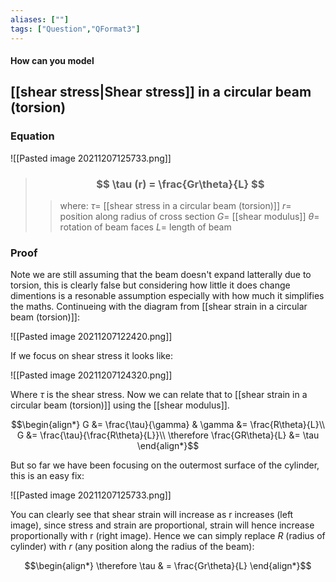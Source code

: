 ```yaml
---
aliases: [""]
tags: ["Question","QFormat3"]
---
```


#### How can you model
## [[shear stress|Shear stress]] in a circular beam (torsion)
### Equation
![[Pasted image 20211207125733.png]]

> ### $$ \tau (r) = \frac{Gr\theta}{L} $$ 
>> where:
>> $\tau=$ [[shear stress in a circular beam (torsion)]] 
>> $r=$ position along radius of cross section
>> $G=$ [[shear modulus]]
>> $\theta=$ rotation of beam faces
>> $L=$ length of beam 

### Proof
Note we are still assuming that the beam doesn't expand latterally due to torsion, this is clearly false but considering how little it does change dimentions is a resonable assumption especially with how much it simplifies the maths.
Continueing with the diagram from [[shear strain in a circular beam (torsion)]]:

![[Pasted image 20211207122420.png]]

If we focus on shear stress it looks like:

![[Pasted image 20211207124320.png]]

Where $\tau$ is the shear stress. Now we can relate that to [[shear strain in a circular beam (torsion)]] using the [[shear modulus]].

$$\begin{align*}
G &= \frac{\tau}{\gamma}  & \gamma &= \frac{R\theta}{L}\\
G &= \frac{\tau}{\frac{R\theta}{L}}\\
\therefore \frac{GR\theta}{L} &= \tau
\end{align*}$$

But so far we have been focusing on the outermost surface of the cylinder, this is an easy fix:

![[Pasted image 20211207125733.png]]

You can clearly see that shear strain will increase as r increases (left image), since stress and strain are proportional, strain will hence increase proportionally with r (right image).
Hence we can simply replace $R$ (radius of cylinder) with $r$ (any position along the radius of the beam):

$$\begin{align*}
 \therefore \tau & = \frac{Gr\theta}{L}
\end{align*}$$